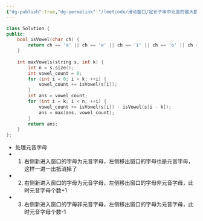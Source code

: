 ```yaml
---
{"dg-publish":true,"dg-permalink":"/leetcode/滑动窗口/定长子串中元音的最大数目","tags":["滑动窗口"],"permalink":"/leetcode/滑动窗口/定长子串中元音的最大数目/","dgPassFrontmatter":true,"noteIcon":"","created":"2025-03-25T11:19:11.037+08:00","updated":"2025-03-27T10:29:14.313+08:00"}
---
```




```cpp
class Solution {
public:
    bool isVowel(char ch) {
        return ch == 'a' || ch == 'e' || ch == 'i' || ch == 'o' || ch == 'u'; 
    }
    
    int maxVowels(string s, int k) {
        int n = s.size();
        int vowel_count = 0;
        for (int i = 0; i < k; ++i) {
            vowel_count += isVowel(s[i]);
        }
        int ans = vowel_count;
        for (int i = k; i < n; ++i) {
            vowel_count += isVowel(s[i]) - isVowel(s[i - k]);
            ans = max(ans, vowel_count);
        }
        return ans;
    }
};
```

- 处理元音字母
- 1. 右侧新进入窗口的字母为元音字母，左侧移出窗口的字母也是元音字母，这样一进一出抵消掉了
- 2. 右侧新进入窗口的字母为元音字母，左侧移出窗口的字母非元音字母，此时元音字母个数+1
- 3. 右侧新进入窗口的字母非元音字母，左侧移出窗口的字母为元音字母，此时元音字母个数-1
